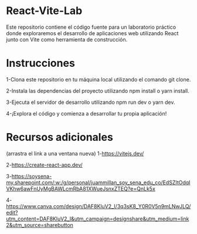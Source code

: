# React-Vite-Lab
Este repositorio contiene el código fuente para un laboratorio práctico donde exploraremos el desarrollo de aplicaciones web utilizando React junto con Vite como herramienta de construcción.

# Instrucciones
1-Clona este repositorio en tu máquina local utilizando el comando git clone.

2-Instala las dependencias del proyecto utilizando npm install o yarn install.

3-Ejecuta el servidor de desarrollo utilizando npm run dev o yarn dev.

4-¡Explora el código y comienza a desarrollar tu propia aplicación!


# Recursos adicionales
(arrastra el link a una ventana nueva)
1-https://vitejs.dev/ 

2-https://create-react-app.dev/ 

3-https://soysena-my.sharepoint.com/:w:/g/personal/juammillan_soy_sena_edu_co/EdSZItOdqIVKhw6awFnUyMgBAWLcmRbA81XWueJsnxZTEQ?e=QnLk5x

4-https://www.canva.com/design/DAF8KluV2_I/3q3sK8_Y0R0V5n9mLNwJLQ/edit?utm_content=DAF8KluV2_I&utm_campaign=designshare&utm_medium=link2&utm_source=sharebutton
